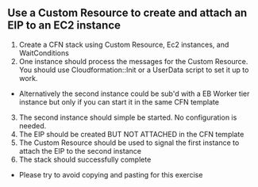 ## Use a Custom Resource to create and attach an EIP to an EC2 instance

1. Create a CFN stack using Custom Resource, Ec2 instances, and WaitConditions
2. One instance should process the messages for the Custom Resource. You should use Cloudformation::Init or a UserData script to set it up to work.
*  Alternatively the second instance could be sub'd with a EB Worker tier instance but only if you can start it in the same CFN template 
3. The second instance should simple be started. No configuration is needed.
4. The EIP should be created BUT NOT ATTACHED in the CFN template
5. The Custom Resource should be used to signal the first instance to attach the EIP to the second instance
6. The stack should successfully complete 
*  Please try to avoid copying and pasting for this exercise 


